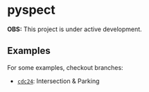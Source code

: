 # pyspect

**OBS:** This project is under active development.

## Examples

For some examples, checkout branches:

- [`cdc24`](https://github.com/KTH-SML/pyspect/tree/cdc24/examples): Intersection & Parking
